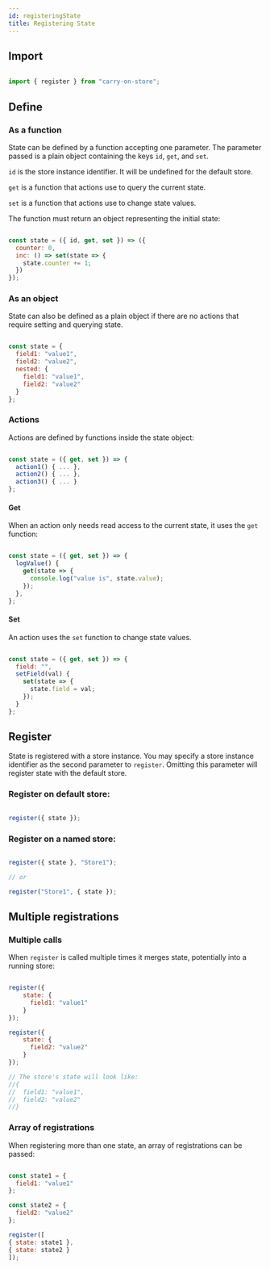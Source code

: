 ```yaml
---
id: registeringState
title: Registering State
---
```

## Import

```js

import { register } from "carry-on-store";

```

## Define

### As a function

State can be defined by a function accepting one parameter. The parameter
passed is a plain object containing the keys `id`, `get`, and `set`.

`id` is the store instance identifier. It will be undefined for the default
store.

`get` is a function that actions use to query the current state.

`set` is a function that actions use to change state values.

The function must return an object representing the initial state:

```js

const state = ({ id, get, set }) => ({
  counter: 0,
  inc: () => set(state => {
    state.counter += 1;
  })
});

```

### As an object

State can also be defined as a plain object if there are no actions that require setting and querying state.

```js

const state = {
  field1: "value1",
  field2: "value2",
  nested: {
    field1: "value1",
    field2: "value2"
  }
};

```

### Actions

Actions are defined by functions inside the state object:

```js

const state = ({ get, set }) => {
  action1() { ... },
  action2() { ... },
  action3() { ... }
};

```

#### Get

When an action only needs read access to the current state, it uses the `get`
function:

```js

const state = ({ get, set }) => {
  logValue() {
    get(state => {
      console.log("value is", state.value);
    });
  },
};

```

#### Set

An action uses the `set` function to change state values.

```js

const state = ({ get, set }) => {
  field: "",
  setField(val) {
    set(state => {
      state.field = val;
    });
  }
};

```

## Register

State is registered with a store instance. You may specify a store instance
identifier as the second parameter to `register`. Omitting this parameter will
register state with the default store.

### Register on default store:

```js

register({ state });

```

### Register on a named store:

```js

register({ state }, "Store1");

// or

register("Store1", { state });

```

## Multiple registrations

### Multiple calls

When `register` is called multiple times it merges state, potentially into a running store:

```js

register({
	state: {
	  field1: "value1"
	}
});

register({
	state: {
	  field2: "value2"
	}
});

// The store's state will look like:
//{
//	field1: "value1",
//	field2: "value2"
//}

```

### Array of registrations

When registering more than one state, an array of registrations can be passed:

```js

const state1 = {
  field1: "value1"
};

const state2 = {
  field2: "value2"
};

register([
{ state: state1 },
{ state: state2 }
]);

```
